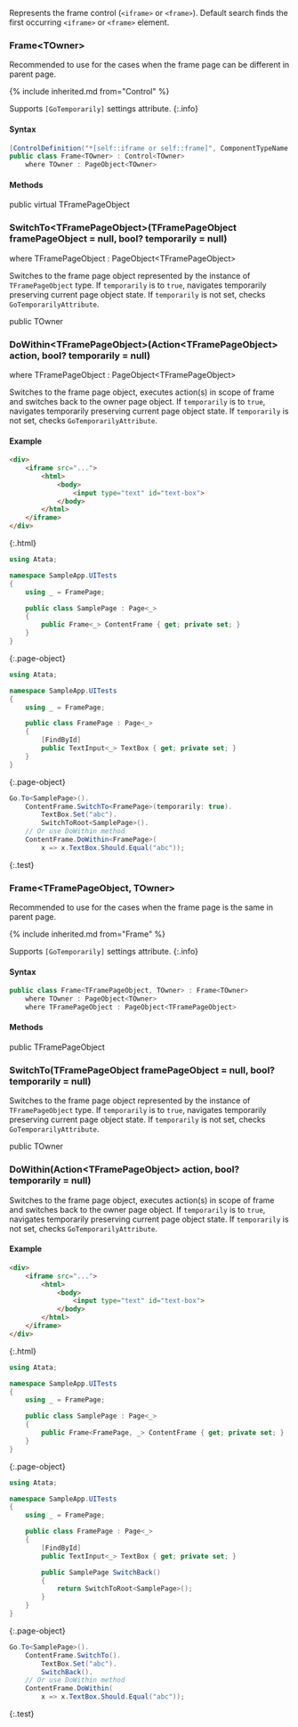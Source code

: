 Represents the frame control (`<iframe>` or `<frame>`).
Default search finds the first occurring `<iframe>` or `<frame>` element.

### Frame&lt;TOwner>

Recommended to use for the cases when the frame page can be different in parent page.

{% include inherited.md from="Control" %}

Supports `[GoTemporarily]` settings attribute.
{:.info}

#### Syntax

```cs
[ControlDefinition("*[self::iframe or self::frame]", ComponentTypeName = "frame")]
public class Frame<TOwner> : Control<TOwner>
    where TOwner : PageObject<TOwner>
```

#### Methods

<div class="member">
    <span class="head"><span class="keyword">public</span> <span class="keyword">virtual</span> <span class="type">TFramePageObject</span></span>
    <h3><span class="body">SwitchTo<wbr>&lt;<span class="type">TFramePageObject</span>&gt;</span><span class="tail">(<span class="type">TFramePageObject</span> framePageObject = <span class="keyword">null</span>, <span class="keyword">bool</span>? temporarily = <span class="keyword">null</span>)</span></h3>
    <span class="where"><span class="keyword">where</span> <span class="type">TFramePageObject</span> : <span class="type">PageObject</span><wbr>&lt;<span class="type">TFramePageObject</span>&gt;</span>
</div>

Switches to the frame page object represented by the instance of `TFramePageObject` type.
If `temporarily` is to `true`, navigates temporarily preserving current page object state. If `temporarily` is not set, checks `GoTemporarilyAttribute`.

<div class="member">
    <span class="head"><span class="keyword">public</span> <span class="type">TOwner</span></span>
    <h3><span class="body">DoWithin<wbr>&lt;<span class="type">TFramePageObject</span>&gt;</span><span class="tail">(<span class="type">Action</span><wbr>&lt;<span class="type">TFramePageObject</span>&gt; action, <span class="keyword">bool</span>? temporarily = <span class="keyword">null</span>)</span></h3>
    <span class="where"><span class="keyword">where</span> <span class="type">TFramePageObject</span> : <span class="type">PageObject</span><wbr>&lt;<span class="type">TFramePageObject</span>&gt;</span>
</div>

Switches to the frame page object, executes action(s) in scope of frame and switches back to the owner page object.
If `temporarily` is to `true`, navigates temporarily preserving current page object state. If `temporarily` is not set, checks `GoTemporarilyAttribute`.

#### Example

```html
<div>
    <iframe src="...">
        <html>
            <body>
                <input type="text" id="text-box">
            </body>
        </html>
    </iframe>
</div>
```
{:.html}

```cs
using Atata;

namespace SampleApp.UITests
{
    using _ = FramePage;

    public class SamplePage : Page<_>
    {
        public Frame<_> ContentFrame { get; private set; }
    }
}
```
{:.page-object}

```cs
using Atata;

namespace SampleApp.UITests
{
    using _ = FramePage;

    public class FramePage : Page<_>
    {
        [FindById]
        public TextInput<_> TextBox { get; private set; }
    }
}
```
{:.page-object}

```cs
Go.To<SamplePage>().
    ContentFrame.SwitchTo<FramePage>(temporarily: true).
        TextBox.Set("abc").
        SwitchToRoot<SamplePage>().
    // Or use DoWithin method
    ContentFrame.DoWithin<FramePage>(
        x => x.TextBox.Should.Equal("abc"));
```
{:.test}

### Frame<wbr><TFramePageObject, TOwner>

Recommended to use for the cases when the frame page is the same in parent page.

{% include inherited.md from="Frame" %}

Supports `[GoTemporarily]` settings attribute.
{:.info}

#### Syntax

```cs
public class Frame<TFramePageObject, TOwner> : Frame<TOwner>
    where TOwner : PageObject<TOwner>
    where TFramePageObject : PageObject<TFramePageObject>
```

#### Methods

<div class="member">
    <span class="head"><span class="keyword">public</span> <span class="type">TFramePageObject</span></span>
    <h3><span class="body">SwitchTo</span><span class="tail">(<span class="type">TFramePageObject</span> framePageObject = <span class="keyword">null</span>, <span class="keyword">bool</span>? temporarily = <span class="keyword">null</span>)</span></h3>
</div>

Switches to the frame page object represented by the instance of `TFramePageObject` type.
If `temporarily` is to `true`, navigates temporarily preserving current page object state. If `temporarily` is not set, checks `GoTemporarilyAttribute`.

<div class="member">
    <span class="head"><span class="keyword">public</span> <span class="type">TOwner</span></span>
    <h3><span class="body">DoWithin</span><span class="tail">(<span class="type">Action</span><wbr>&lt;<span class="type">TFramePageObject</span>&gt; action, <span class="keyword">bool</span>? temporarily = <span class="keyword">null</span>)</span></h3>
</div>

Switches to the frame page object, executes action(s) in scope of frame and switches back to the owner page object.
If `temporarily` is to `true`, navigates temporarily preserving current page object state. If `temporarily` is not set, checks `GoTemporarilyAttribute`.

#### Example

```html
<div>
    <iframe src="...">
        <html>
            <body>
                <input type="text" id="text-box">
            </body>
        </html>
    </iframe>
</div>
```
{:.html}

```cs
using Atata;

namespace SampleApp.UITests
{
    using _ = FramePage;

    public class SamplePage : Page<_>
    {
        public Frame<FramePage, _> ContentFrame { get; private set; }
    }
}
```
{:.page-object}

```cs
using Atata;

namespace SampleApp.UITests
{
    using _ = FramePage;

    public class FramePage : Page<_>
    {
        [FindById]
        public TextInput<_> TextBox { get; private set; }

        public SamplePage SwitchBack()
        {
            return SwitchToRoot<SamplePage>();
        }
    }
}
```
{:.page-object}

```cs
Go.To<SamplePage>().
    ContentFrame.SwitchTo().
        TextBox.Set("abc").
        SwitchBack().
    // Or use DoWithin method
    ContentFrame.DoWithin(
        x => x.TextBox.Should.Equal("abc"));
```
{:.test}